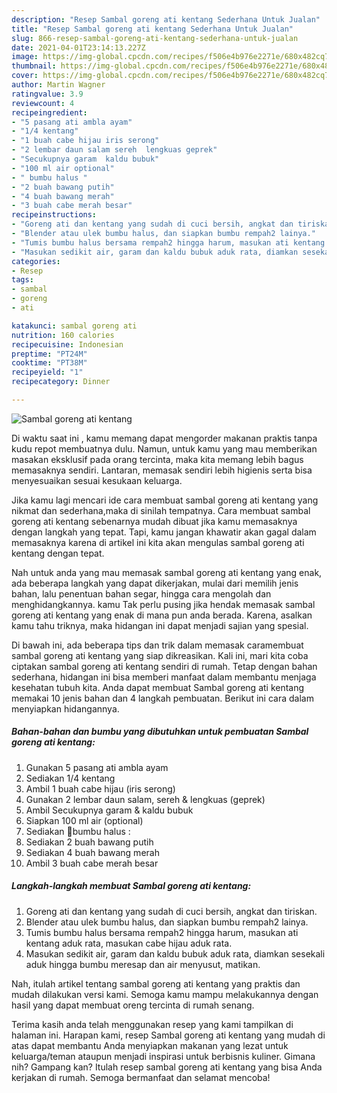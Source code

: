 ```yaml
---
description: "Resep Sambal goreng ati kentang Sederhana Untuk Jualan"
title: "Resep Sambal goreng ati kentang Sederhana Untuk Jualan"
slug: 866-resep-sambal-goreng-ati-kentang-sederhana-untuk-jualan
date: 2021-04-01T23:14:13.227Z
image: https://img-global.cpcdn.com/recipes/f506e4b976e2271e/680x482cq70/sambal-goreng-ati-kentang-foto-resep-utama.jpg
thumbnail: https://img-global.cpcdn.com/recipes/f506e4b976e2271e/680x482cq70/sambal-goreng-ati-kentang-foto-resep-utama.jpg
cover: https://img-global.cpcdn.com/recipes/f506e4b976e2271e/680x482cq70/sambal-goreng-ati-kentang-foto-resep-utama.jpg
author: Martin Wagner
ratingvalue: 3.9
reviewcount: 4
recipeingredient:
- "5 pasang ati ambla ayam"
- "1/4 kentang"
- "1 buah cabe hijau iris serong"
- "2 lembar daun salam sereh  lengkuas geprek"
- "Secukupnya garam  kaldu bubuk"
- "100 ml air optional"
- " bumbu halus "
- "2 buah bawang putih"
- "4 buah bawang merah"
- "3 buah cabe merah besar"
recipeinstructions:
- "Goreng ati dan kentang yang sudah di cuci bersih, angkat dan tiriskan."
- "Blender atau ulek bumbu halus, dan siapkan bumbu rempah2 lainya."
- "Tumis bumbu halus bersama rempah2 hingga harum, masukan ati kentang aduk rata, masukan cabe hijau aduk rata."
- "Masukan sedikit air, garam dan kaldu bubuk aduk rata, diamkan sesekali aduk hingga bumbu meresap dan air menyusut, matikan."
categories:
- Resep
tags:
- sambal
- goreng
- ati

katakunci: sambal goreng ati 
nutrition: 160 calories
recipecuisine: Indonesian
preptime: "PT24M"
cooktime: "PT38M"
recipeyield: "1"
recipecategory: Dinner

---
```



![Sambal goreng ati kentang](https://img-global.cpcdn.com/recipes/f506e4b976e2271e/680x482cq70/sambal-goreng-ati-kentang-foto-resep-utama.jpg)

Di waktu  saat ini , kamu memang dapat mengorder makanan praktis tanpa kudu repot membuatnya dulu. Namun, untuk kamu yang mau memberikan masakan eksklusif pada orang tercinta, maka kita memang lebih bagus memasaknya sendiri. Lantaran, memasak sendiri lebih higienis serta bisa menyesuaikan sesuai kesukaan keluarga.

Jika kamu lagi mencari ide cara membuat sambal goreng ati kentang yang nikmat dan sederhana,maka di sinilah tempatnya. Cara membuat sambal goreng ati kentang  sebenarnya mudah dibuat jika kamu memasaknya dengan langkah yang tepat. Tapi, kamu jangan khawatir akan gagal dalam memasaknya 
karena di artikel ini kita akan mengulas sambal goreng ati kentang dengan tepat.  



Nah untuk anda yang mau memasak sambal goreng ati kentang yang enak, ada beberapa langkah yang dapat dikerjakan, mulai dari memilih jenis bahan, lalu penentuan bahan segar, hingga cara mengolah dan menghidangkannya. kamu Tak perlu pusing jika hendak memasak sambal goreng ati kentang yang enak di mana pun anda berada. Karena, asalkan kamu  tahu triknya, maka hidangan ini dapat menjadi sajian yang spesial.

Di bawah ini, ada beberapa tips dan trik dalam memasak caramembuat sambal goreng ati kentang yang siap dikreasikan. Kali ini, mari kita coba ciptakan sambal goreng ati kentang sendiri di rumah. Tetap dengan bahan sederhana, hidangan ini bisa memberi manfaat dalam membantu menjaga kesehatan tubuh kita. Anda dapat membuat Sambal goreng ati kentang memakai 10 jenis bahan dan 4 langkah pembuatan. Berikut ini cara dalam menyiapkan hidangannya.

<!--inarticleads1-->

##### Bahan-bahan dan bumbu yang dibutuhkan untuk pembuatan Sambal goreng ati kentang:

1. Gunakan 5 pasang ati ambla ayam
1. Sediakan 1/4 kentang
1. Ambil 1 buah cabe hijau (iris serong)
1. Gunakan 2 lembar daun salam, sereh &amp; lengkuas (geprek)
1. Ambil Secukupnya garam &amp; kaldu bubuk
1. Siapkan 100 ml air (optional)
1. Sediakan  📍bumbu halus :
1. Sediakan 2 buah bawang putih
1. Sediakan 4 buah bawang merah
1. Ambil 3 buah cabe merah besar




<!--inarticleads2-->

##### Langkah-langkah membuat Sambal goreng ati kentang:

1. Goreng ati dan kentang yang sudah di cuci bersih, angkat dan tiriskan.
1. Blender atau ulek bumbu halus, dan siapkan bumbu rempah2 lainya.
1. Tumis bumbu halus bersama rempah2 hingga harum, masukan ati kentang aduk rata, masukan cabe hijau aduk rata.
1. Masukan sedikit air, garam dan kaldu bubuk aduk rata, diamkan sesekali aduk hingga bumbu meresap dan air menyusut, matikan.




Nah, itulah artikel tentang  sambal goreng ati kentang  yang praktis dan mudah dilakukan versi kami. Semoga kamu mampu melakukannya dengan hasil yang dapat membuat oreng tercinta di rumah senang. 

Terima kasih anda telah menggunakan resep yang kami tampilkan di halaman ini. Harapan kami, resep  Sambal goreng ati kentang yang mudah di atas dapat membantu Anda menyiapkan makanan yang lezat untuk keluarga/teman ataupun menjadi inspirasi untuk berbisnis kuliner. Gimana nih? Gampang kan? Itulah resep sambal goreng ati kentang yang bisa Anda kerjakan di rumah. Semoga bermanfaat dan selamat mencoba!

